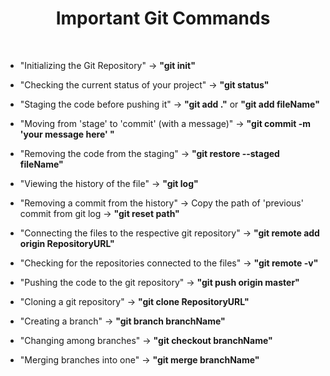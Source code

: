 <h1 align="center">Important Git Commands</h1>

<br/>

- "Initializing the Git Repository" -> **"git init"** 

- "Checking the current status of your project" -> **"git status"**

- "Staging the code before pushing it" -> **"git add ."** or **"git add fileName"**

- "Moving from 'stage' to 'commit' (with a message)" -> **"git commit -m 'your message here' "**

- "Removing the code from the staging" -> **"git restore --staged fileName"**

- "Viewing the history of the file" -> **"git log"**

- "Removing a commit from the history" -> Copy the path of 'previous' commit from git log -> **"git reset path"**

- "Connecting the files to the respective git repository" -> **"git remote add origin RepositoryURL"**

- "Checking for the repositories connected to the files" -> **"git remote -v"**

- "Pushing the code to the git repository" -> **"git push origin master"**

- "Cloning a git repository" -> **"git clone RepositoryURL"**

- "Creating a branch" -> **"git branch branchName"**

- "Changing among branches" -> **"git checkout branchName"**

- "Merging branches into one" -> **"git merge branchName"**